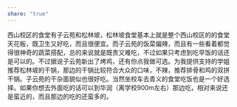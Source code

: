 ```yaml
---
share: "true"
---
```


西山校区的食堂有子云苑和松林坡，松林坡食堂基本上就是整个西山校区的的食堂天花板，既卫生又好吃，而且很便宜。而子云苑的饭菜偏辣，而且有一些看着都觉得很神奇的蔬菜搭配，总的来说就是既贵又难吃，不过如果只考虑到吃早饭的话还是可以的。不过据说子云苑新出了烤鸡，还有你点我做可选。为我提供支持的学姐推荐松林坡的干锅，那边的干锅比较符合大众的口味，不辣，推荐排骨和鸡的双拼干锅。子云苑的干杂面貌似也很好吃。当然坐校车去青义的食堂吃饭也是一个好选择。如果你想去外面吃的话可以到华润（离学校900m左右）那边吃，相对来说还是蛮近的，而且那边的吃的还蛮多的。